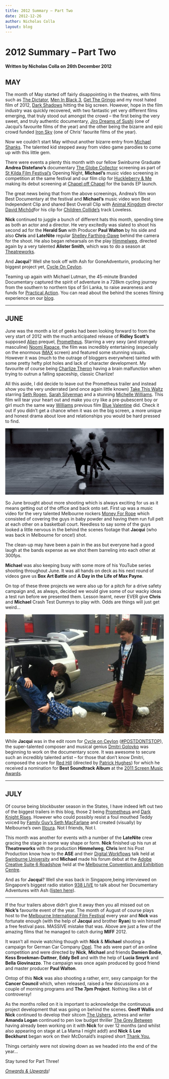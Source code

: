 ```yaml
---
title: 2012 Summary – Part Two
date: 2012-12-26
author: Nicholas Colla
layout: blog
---
```

# 2012 Summary – Part Two

**Written by Nicholas Colla on 26th December 2012**

## MAY

The month of May started off fairly disappointing in the theatres, with films such as [The Dictator](http://www.imdb.com/title/tt1645170/), [Men In Black 3](http://www.imdb.com/title/tt1409024/), [Get The Gringo](http://www.imdb.com/title/tt1567609/) and my most hated film of 2012, [Dark Shadows](http://www.imdb.com/title/tt1077368/) hitting the big screen. However, hope in the film industry was quickly recovered, with two fantastic yet very different films emerging, that truly stood out amongst the crowd – the first being the very sweet, and truly authentic documentary, [Jiro Dreams of Sushi](http://www.imdb.com/title/tt1772925/) (one of Jacqui’s favourite films of the year) and the other being the bizarre and epic crowd funded [Iron Sky](http://www.imdb.com/title/tt1034314/) (one of Chris’ faourite films of the year).

Now we couldn’t start May without another bizarre entry from [Michael Shanks](http://timtimfed.com). The talented kid stepped away from video game parodies to come up with this little gem.

There were events a plenty this month with our fellow Swinburne Graduate **Andrea Distefano’s** documentary [The Globe Collector](http://theglobecollector.com/) screening as part of [St Kilda Film Festival’s](http://www.stkildafilmfestival.com.au/) Opening Night, **Michael’s** music video screening in competition at the same festival and our film clip for [Huckleberry & Me](./../portfolio/what-is-the-what/) making its debut screening at [Chapel off Chapel](http://chapeloffchapel.com.au/) for the bands EP launch.

The great news being that from the above screenings, Andrea’s film won Best Documentary at the festival and **Michael’s** music video won Best Independent Clip and shared Best Overall Clip with [Animal Kingdom](http://www.imdb.com/title/tt1313092/) director [David Michôd](http://www.imdb.com/name/nm2391575/)for his clip for [Children Collide’s](http://www.childrencollide.com.au/) track Loveless.

**Nick** continued to juggle a bunch of different hats this month, spending time as both an actor and a director. He very excitedly was slated to shoot his second ad for the **Herald Sun** with Producer **Paul Walton** by his side and also **Chris** and **LateNite** regular [Shelley Farthing-Dawe](http://www.shelleyfarthingdawe.com/) behind the camera for the shoot. He also began rehearsals on the play [Himmelweg](http://www.theatreworks.org.au/whatson/event/?id=127), directed again by a very talented **Alister Smith**, which was to do a season at [Theatreworks](http://www.theatreworks.org.au/).

And **Jacqui**? Well she took off with Ash for GoneAdventurin, producing her biggest project yet, [Cycle On Ceylon](http://www.goneadventurin.com/project/cycle-on-ceylon/).

Teaming up again with Michael Lutman, the 45-minute Branded Documentary captured the spirit of adventure in a 728km cycling journey from the southern to northern tips of Sri Lanka, to raise awareness and funds for [Practical Action](http://practicalaction.org/). You can read about the behind the scenes filming experience on our [blog](./../2012/07/01/5am-sri-lanka-in-may/).

---

## JUNE

June was the month a lot of geeks had been looking forward to from the very start of 2012 with the much anticipated release of **Ridley Scott’s** supposed [Alien](http://www.imdb.com/title/tt0078748/) prequel, [Prometheus](http://www.imdb.com/title/tt1446714/). Starring a very sexy (and strangely masculine) [Noomi Rapace](http://www.imdb.com/name/nm0636426/), the film was incredibly entertaining (especially on the enormous [IMAX](http://www.imaxmelbourne.com.au/) screen) and featured some stunning visuals. However it was (much to the outrage of bloggers everywhere) tainted with some pretty hefty plot holes and lack of character development. My favourite of course being [Charlize Theron](http://www.imdb.com/name/nm0000234/) having a brain malfunction when trying to outrun a falling spaceship, classic Charlize!

All this aside, I did decide to leave out the Prometheus trailer and instead show you the very underrated (and once again little known) [Take This Waltz](http://www.imdb.com/title/tt1592281/) starring [Seth Rogen](http://www.imdb.com/name/nm0736622/), [Sarah Silverman](http://www.imdb.com/name/nm0798971/) and a stunning [Michelle Williams](http://www.imdb.com/name/nm0931329/). This film will tear your heart out and make you cry like a pre-pubescent boy or girl much the same way [Williams](http://www.imdb.com/name/nm0931329/) previous film [Blue Valentine](http://www.imdb.com/title/tt1120985/) did. Check it out if you didn’t get a chance when it was on the big screen, a more unique and honest drama about love and relationships you would be hard pressed to find.

![01](/static/blog/12-011-590x246.jpg)

So June brought about more shooting which is always exciting for us as it means getting out of the office and back onto set. First up was a music video for the very talented Melbourne rockers [Money For Rope](./../portfolio/misery-lane/) which consisted of covering the guys in baby powder and having them run full pelt at each other on a basketball court. Needless to say some of the guys looked a little nervous in the behind the scenes footage that **Jacqui** (who was back in Melbourne for once!) shot.

The clean-up may have been a pain in the ass but everyone had a good laugh at the bands expense as we shot them barreling into each other at 300fps.

**Michael** was also keeping busy with some more of his YouTube series shooting throughout June. It was all hands on deck as his next round of videos gave us **Box Art Battle** and **A Day in the Life of Max Payne**.

On top of these three projects we were also up for a pitch for a drive safety campaign and, as always, decided we would give some of our wacky ideas a test run before we presented them. Lesson learnt, never EVER give **Chris** and **Michael** Crash Test Dummys to play with. Odds are things will just get weird…

![02](/static/blog/12-021-590x440.jpg)

While **Jacqui** was in the edit room for [Cycle on Ceylon](http://www.goneadventurin.com/project/cycle-on-ceylon/) ([#POSTDONTSTOP](https://twitter.com/search?q=%23POSTDONTSTOP&src=typd)), the super-talented composer and musical genius [Dmitri Golovko](http://www.dgmusichouse.com/) was beginning to work on the documentary score. It was awesome to secure such an incredibly talented artist – for those that don’t know Dmitri, composed the score for [Red Hill](http://www.imdb.com/title/tt1530983/) (directed by [Patrick Hughes](http://patrickhughes.com.au/)) for which he received a nomination for **Best Soundtrack Album** at the [2011 Screen Music Awards](http://www.apra-amcos.com.au/2011ScreenMusicAwards/index/).

---

## JULY

Of course being blockbuster season in the States, I have indeed left out two of the biggest trailers in this blog, those 2 being [Prometheus](http://www.imdb.com/title/tt1446714/) and [Dark Knight Rises](http://www.imdb.com/title/tt1345836/). However who could possibly resist a foul mouthed Teddy voiced by [Family Guy’s Seth MacFarlane](http://www.imdb.com/name/nm0532235/) and created (visually) by Melbourne’s own [Illoura](http://www.iloura.com.au/film/). Not I friends, Not I.

This month was another for events with a number of the **LateNite** crew gracing the stage in some way shape or form. **Nick** finished up his run at **Theatreworks** with the production **Himmelweg**, **Chris** lent his Post Production know how to the **ASE** and their [Digital Workflows](./../2012/07/31/ase-digital-workflows-event-summary/) talk held at [Swinburne University](http://www.swinburne.edu.au/) and **Michael** made his forum debut at the [Adobe Creative Suite 6 Roadshow](http://www.adobe.com/au/special/cs6roadshow/) held at the [Melbourne Convention and Exhibition Centre](http://www.mcec.com.au/).

And as for **Jacqui**? Well she was back in Singapore,being interviewed on Singapore’s biggest radio station [938 LIVE](http://entertainment.xin.msn.com/en/radio/938live/) to talk about her Documentary Adventures with Ash ([listen here](http://www.podcast.sg/radiopodcast/938/MDC110304_0000002/audio/MDC120730-0000005.mp3)).

---

If the four trailers above didn’t give it away then you all missed out on **Nick’s** favourite event of the year. The month of August of course plays host to the [Melbourne International Film Festival](http://miff.com.au/) every year and **Nick** was fortunate enough (with the help of **Jacqui** and brother **Ryan**) to win himself a free festival pass. MASSIVE mistake that was. Above are just a few of the amazing films that he managed to catch during **MIFF** 2012.

It wasn’t all movie watching though with **Nick** & **Michael** shooting a campaign for German Car Company [Opel](http://www.opel-australia.com.au/). The ads were part of an online competition and were directed by **Nick**, **Michael** and friends **Damien Bodie**, **Kess Broekman-Dattner**, **Eddy Bell** and with the help of **Lucia Smyrk** and **Bella Giovinazzo**. The campaign was once again produced by good friend and master producer **Paul Walton**.

Ontop of this **Nick** was also shooting a rather, errr, sexy campaign for the **Cancer Council** which, when released, raised a few discussions on a couple of morning programs and **The 7pm Project**. Nothing like a bit of controversy!

As the months rolled on it is important to acknowledge the continuous project development that was going on behind the scenes. **Geoff Wallis** and **Nick** continued to develop their sitcom [The Ushers](./../portfolio/the-ushers/), actress and writer **Amanda Logan** continued to pen low budget thriller [The Grey Between](./../portfolio/the-grey-between/) having already been working on it with **Nick** for over 12 months (and whilst also appearing on stage at La Mama I might add!) and **Nick** & **Lee Beckhurst** began work on their McDonald’s inspired short [Thank You.](./../portfolio/thank-you/)

Things certainly were not slowing down as we headed into the end of the year…

Stay tuned for Part Three!

*[Onwards & Upwards](http://www.chrisjonesblog.com/)!*